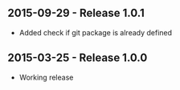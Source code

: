 ## 2015-09-29 - Release 1.0.1

- Added check if git package is already defined

## 2015-03-25 - Release 1.0.0

- Working release
